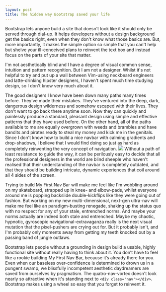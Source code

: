 ```yaml
---
layout: post
title: The hidden way Bootstrap saved your life
---
```

Bootstrap lets anyone build a site that doesn't look like it should only be served through dial-up. It helps developers without a design background get the basics right, even when they don't know what those basics are. But, more importantly, it makes the simple option so simple that you can't help but shelve your ill-conceived plans to reinvent the text box and instead focus on the parts of your site that matter.

I'm not aesthetically blind and I have a degree of visual common sense, intuition and pattern recognition. But I am not a designer. Whilst it's not helpful to try and put up a wall between Vim-using neckbeard engineers and latte-drinking hipster designers, I haven't spent much time studying design, so I don't know very much about it.

The good designers I know have been down many paths many times before. They've made their mistakes. They've ventured into the deep, dark, dangerous design wilderness and somehow escaped with their lives. They don't want to go back there anytime soon. Now they can quickly and painlessly produce a standard, pleasant design using simple and effective patterns that they have used before. On the other hand, all of the paths available to me are equally overgrown with weeds and brambles and have bandits and pirates ready to steal my money and kick me in the genitals. Since I don't know how to build a nice navbar with calming gradients and drop-shadows, I believe that I would find doing so just as hard as completely reinventing the very concept of navigation.
<img src="/navs.png">
Without a path of least resistance to guide the way, it can be perilously easy to decide that all the professional designers in the world are blind sheeple who haven't realised that their understanding of the navbar is completely outdated, and that they should be building intricate, dynamic experiences that coil around all 4 sides of the screen.

Trying to build My First Nav Bar will make me feel like I'm wobbling around on my skateboard, strapped up in knee- and elbow-pads, whilst everyone around me is popping backslide double-kickflips like they were going out of fashion. But working on my new multi-dimensional, next-gen ultra-nav will make me feel like an paradigm-busting renegade, shaking up the status quo with no respect for any of your stale, entrenched norms. And maybe your norms actually are indeed both stale and entrenched. Maybe my chaotic, hypnotic, gyroscopic navigational-extravaganza really is the next visual mutation that the pixel-pushers are crying out for. But it probably isn't, and I'm probably only moments away from getting my teeth knocked out by a passing band of jungle outlaws.

Bootstrap lets people without a grounding in design build a usable, highly functional site without really having to think about it. You don’t have to feel like a rookie building My First Nav Bar, because it’s already there for you. Even when our baseless over-confidence is determined to drown us in a pungent swamp, we blissfully incompetent aesthetic daydreamers are saved from ourselves by pragmatism. The quatro-nav-vortex doesn't look nearly so attractive when it's standing next to `<div class='nav'></div>`. Bootstrap makes using a wheel so easy that you forget to reinvent it.

